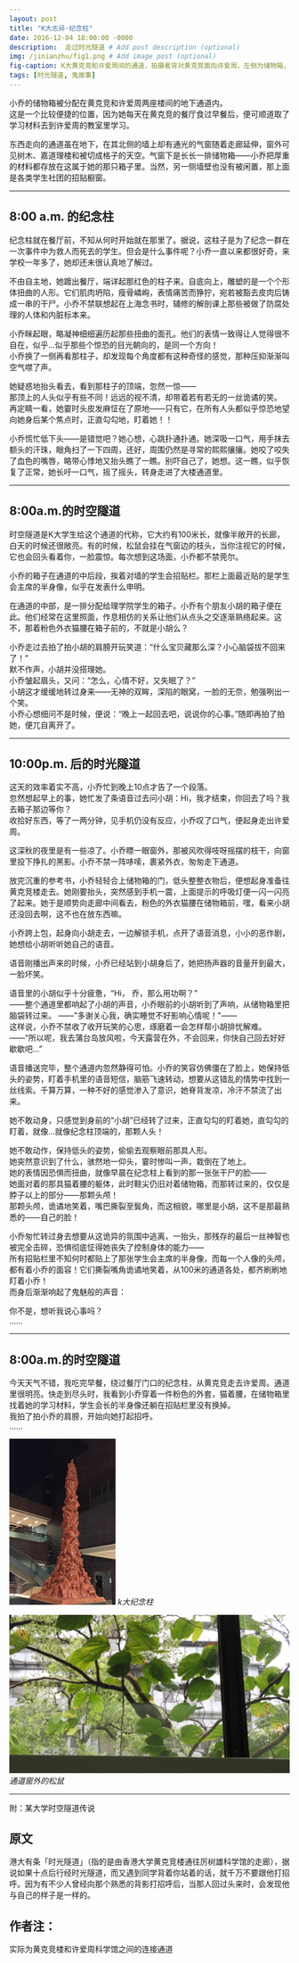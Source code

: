 ```yaml
---
layout: post
title: "K大志异·纪念柱"
date: 2016-12-04 18:00:00 -0000
description:  走过时光隧道 # Add post description (optional)
img: /jinianzhu/fig1.png # Add image post (optional)
fig-caption: K大黄克竞和许爱周间的通道，拍摄者背对黄克竞面向许爱周，左侧为储物箱，右侧为招贴栏 # Add figcaption (optional)
tags: [时光隧道, 鬼故事]
---
```



小乔的储物箱被分配在黄克竞和许爱周两座楼间的地下通道内。\
这是一个比较便捷的位置，因为她每天在黄克竞的餐厅食过早餐后，便可顺道取了学习材料去到许爱周的教室里学习。

东西走向的通道虽在地下，在其北侧的墙上却有通光的气窗随着走廊延伸，窗外可见树木、嘉道理楼和被切成格子的天空。气窗下是长长一排储物箱——小乔把厚重的材料都存放在这属于她的那只箱子里。当然，另一侧墙壁也没有被闲置，那上面是各类学生社团的招贴橱窗。

---
## 8:00 a.m. 的纪念柱

纪念柱就在餐厅前，不知从何时开始就在那里了。据说，这柱子是为了纪念一群在一次事件中为救人而死去的学生。但会是什么事件呢？小乔一直以来都很好奇，来学校一年多了，她却还未很认真地了解过。

不由自主地，她踱出餐厅，端详起那红色的柱子来。自底向上，雕塑的是一个个形体扭曲的人形。它们肌肉坍陷，瘦骨嶙峋，表情痛苦而狰狞，宛若被豁去皮肉后铸成一串的干尸。小乔不禁联想起在上海念书时，辅修的解剖课上那些被做了防腐处理的人体和内脏标本来。

小乔眯起眼，略凝神细细遍历起那些扭曲的面孔。他们的表情一致得让人觉得很不自在，似乎...似乎那些个惊恐的目光朝向的，是同一个方向！\
小乔换了一侧再看那柱子，却发现每个角度都有这种奇怪的感觉，那种压抑渐渐叫空气噤了声。

她疑惑地抬头看去，看到那柱子的顶端，忽然一惊—— \
那顶上的人头似乎有些不同！远远的视不清，却带着若有若无的一丝诡谲的笑。\
再定睛一看，她霎时头皮发麻怔在了原地——只有它，在所有人头都似乎惊恐地望向她身后某个焦点时，正直勾勾地，盯着她！！

小乔慌忙低下头——是错觉吧？她心想，心跳扑通扑通。她深吸一口气，用手抹去额头的汗珠，眼角扫了一下四周，还好，周围仍然是寻常的熙熙攘攘。她咬了咬失了血色的嘴唇，略带心悸地又抬头瞧了一瞧。别吓自己了，她想。这一瞧，似乎恢复了正常，她长吁一口气，摇了摇头，转身走进了大楼通道里。

---

## 8:00a.m.的时空隧道

时空隧道是K大学生给这个通道的代称，它大约有100米长，就像半敞开的长廊，白天的时候还很敞亮。有的时候，松鼠会挂在气窗边的枝头，当你注视它的时候，它也会回头看着你，一脸震惊。每次想到这场面，小乔都不禁莞尔。

小乔的箱子在通道的中后段，挨着对墙的学生会招贴栏。那栏上面最近贴的是学生会主席的半身像，似乎在发表什么申明。

在通道的中部，是一排分配给理学院学生的箱子。小乔有个朋友小胡的箱子便在此。他们经常在这里照面，作息相仿的关系让他们从点头之交逐渐熟络起来。这不，那着粉色外衣猫腰在箱子前的，不就是小胡么？

小乔走过去拍了拍小胡的肩膀开玩笑道：“什么宝贝藏那么深？小心脑袋拔不回来了！” \
默不作声，小胡并没搭理她。\
小乔皱起眉头，又问：“怎么，心情不好，又失眠了？” \
小胡这才缓缓地转过身来——无神的双眸，深陷的眼窝，一脸的无奈，勉强咧出一个笑。 \
小乔心想细问不是时候，便说：“晚上一起回去吧，说说你的心事。”随即再拍了拍她，便兀自离开了。

---

## 10:00p.m. 后的时光隧道

这天的效率着实不高，小乔忙到晚上10点才告了一个段落。\
忽然想起早上的事，她忙发了条语音过去问小胡：Hi，我才结束，你回去了吗？我去箱子那边等你？\
收拾好东西，等了一两分钟，见手机仍没有反应，小乔叹了口气，便起身走出许爱周。

这深秋的夜里是有一些凉了。小乔瞟一眼窗外，那被风吹得吱呀摇摆的枝干，向窗里投下挣扎的黑影。小乔不禁一阵哆嗦，裹紧外衣，匆匆走下通道。

放完沉重的参考书，小乔轻轻合上储物箱的门，低头整整衣物后，便想起身准备往黄克竞楼走去。她刚要抬头，突然感到手机一震，上面提示的呼吸灯便一闪一闪亮了起来。她于是顺势向走廊中间看去，粉色的外衣猫腰在储物箱前，嘿，看来小胡还没回去啊，这不也在放东西嘛。

小乔跨上包，起身向小胡走去，一边解锁手机，点开了语音消息，小小的恶作剧，她想给小胡听听她自己的语音。

语音刚播出声来的时候，小乔已经站到小胡身后了，她把扬声器的音量开到最大，一脸坏笑。

语音里的小胡似乎十分疲惫，“Hi， 乔，那么用功啊？” \
——整个通道里都响起了小胡的声音，小乔眼前的小胡听到了声响，从储物箱里把脑袋转过来。
——"多谢关心我，确实睡觉不好影响心情呢！"—— \
这样说，小乔不禁收了收开玩笑的心思，琢磨着一会怎样帮小胡排忧解难。 \
——“所以呢，我去蒲台岛放风啦，今天露营在外，不会回来，你快自己回去好好歇歇吧...”

语音播送完毕，整个通道内忽然静得可怕。小乔的笑容仿佛僵在了脸上，她保持低头的姿势，盯着手机里的语音短信，脑筋飞速转动，想要从这错乱的情势中找到一丝线索。千算万算，一种不好的感觉渗入了意识，她脊背发凉，冷汗不禁流了出来。

她不敢动身，只感觉到身前的“小胡”已经转了过来，正直勾勾的盯着她，直勾勾的盯着，就像...就像纪念柱顶端的，那颗人头！

她不敢动作，保持低头的姿势，偷偷去观察眼前那具人形。 \
她突然意识到了什么，骇然地一仰头，霎时惨叫一声，栽倒在了地上。 \
她的表情因恐惧而扭曲，就像早晨在纪念柱上看到的那一张张干尸的脸—— \
她面对着的那具猫着腰的躯体，此时鞋尖仍旧对着储物箱，而那转过来的，仅仅是脖子以上的部分——那颗头颅！ \
那颗头颅，诡谲地笑着，嘴巴撕裂至鬓角，而这相貌，哪里是小胡，这不是那最熟悉的——自己的脸！

小乔匆忙转过身去想要从这诡异的氛围中逃离，一抬头，那残存的最后一丝神智也被完全击碎，恐惧彻底怔得她丧失了控制身体的能力—— \
所有招贴栏里不知何时都贴上了那张学生会主席的半身像，而每一个人像的头颅，都有着小乔的面容！它们撕裂嘴角诡谲地笑着，从100米的通道各处，都齐刷刷地盯着小乔！ \
而身后渐渐响起了鬼魅般的声音：

你不是，想听我说心事吗？\
……

---

## 8:00a.m.的时空隧道

今天天气不错，我吃完早餐，绕过餐厅门口的纪念柱，从黄克竞走去许爱周。通道里很明亮。快走到尽头时，我看到小乔穿着一件粉色的外套，猫着腰，在储物箱里找着她的学习材料，学生会长的半身像还躺在招贴栏里没有换掉。 \
我拍了拍小乔的肩膀，开始向她打起招呼。\
……

![k大纪念柱](/img/jinianzhu/fig2.png)
*k大纪念柱*

![通道窗外的松鼠](/img/jinianzhu/fig3.jpg)
*通道窗外的松鼠*

---

附：某大学时空隧道传说

## 原文
港大有条「时光隧道」（指的是由香港大学黄克竞楼通往厉树雄科学馆的走廊），据说如果十点后行经时光隧道，而又遇到同学背着你站着的话，就千万不要跟他打招呼。因为有不少人曾经向那个熟悉的背影打招呼后，当那人回过头来时，会发现他与自己的样子是一样的。

## 作者注：

实际为黄克竞楼和许爱周科学馆之间的连接通道

